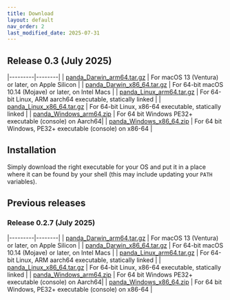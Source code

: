 ```yaml
---
title: Download
layout: default
nav_order: 2
last_modified_date: 2025-07-31
---
```


## Release 0.3 (July 2025)  

|---------|--------|
| [panda_Darwin_arm64.tar.gz](/assets/releases/panda_Darwin_arm64.tar.gz)   | For macOS 13 (Ventura) or later, on Apple Silicon |
| [panda_Darwin_x86_64.tar.gz](/assets/releases/panda_Darwin_x86_64.tar.gz) | For 64-bit macOS 10.14 (Mojave) or later, on Intel Macs |
| [panda_Linux_arm64.tar.gz](/assets/releases/panda_Linux_arm64.tar.gz)     | For 64-bit Linux, ARM aarch64 executable, statically linked |
| [panda_Linux_x86_64.tar.gz](/assets/releases/panda_Linux_x86_64.tar.gz)   | For 64-bit Linux, x86-64 executable, statically linked |
| [panda_Windows_arm64.zip](/assets/releases/panda_Windows_arm64.zip)       | For 64 bit Windows PE32+ executable (console) on Aarch64|
| [panda_Windows_x86_64.zip](/assets/releases/panda_Windows_x86_64.zip)     | For 64 bit Windows, PE32+ executable (console) on x86-64 |

## Installation

Simply download the right executable for your OS and put it in a place where it
can be found by your shell (this may include updating your ``PATH`` variables).

## Previous releases

### Release 0.2.7 (July 2025)  

|---------|--------|
| [panda_Darwin_arm64.tar.gz](/assets/releases/v0.2.7/panda_Darwin_arm64.tar.gz)   | For macOS 13 (Ventura) or later, on Apple Silicon |
| [panda_Darwin_x86_64.tar.gz](/assets/releases/v0.2.7/panda_Darwin_x86_64.tar.gz) | For 64-bit macOS 10.14 (Mojave) or later, on Intel Macs |
| [panda_Linux_arm64.tar.gz](/assets/releases/v0.2.7/panda_Linux_arm64.tar.gz)     | For 64-bit Linux, ARM aarch64 executable, statically linked |
| [panda_Linux_x86_64.tar.gz](/assets/releases/v0.2.7/panda_Linux_x86_64.tar.gz)   | For 64-bit Linux, x86-64 executable, statically linked |
| [panda_Windows_arm64.zip](/assets/releases/v0.2.7/panda_Windows_arm64.zip)       | For 64 bit Windows PE32+ executable (console) on Aarch64|
| [panda_Windows_x86_64.zip](/assets/releases/v0.2.7/panda_Windows_x86_64.zip)     | For 64 bit Windows, PE32+ executable (console) on x86-64 |
